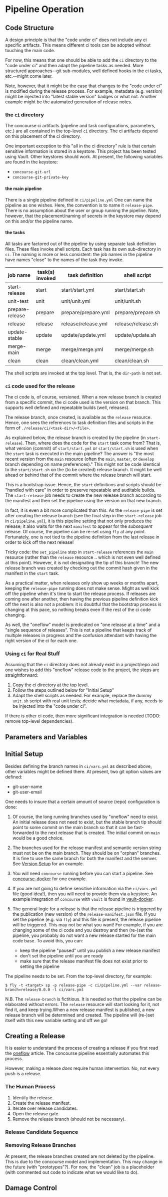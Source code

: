 # Pipeline Operation

## Code Structure

A design principle is that the "code under ci" does not include any ci specific artifacts.
This means different ci tools can be adopted without touching the main code.

For now, this means that one should be able to add the `ci` directory to the "code under ci" and then adapt the pipeline tasks as needed.  More structured approaches--git sub-modules, well defined hooks in the ci tasks, etc.--might come later.

Note, however, that it might be the case that changes to the "code under ci" is modified
during the release process.  For example, metadata (e.g. version) might be injected into "latest stable version" badges or what not.  Another example might be the automated generation of
release notes.

### the `ci` directory

The concourse ci artifacts (pipeline and task configurations, parameters, etc.) are all
contained in the top-level `ci` directory.  The ci artifacts depend on this placement
of the ci directory.

One important exception to this "all in the ci directory" rule is that certain sensitive information is stored in a keystore.  This project has been tested using Vault.  Other keystores should work.  At present, the following variables are found in the keystore:

-  `concourse-git-url`
-  `concourse-git-private-key`

#### the main pipeline

There is a single pipeline defined in `ci/pipeline.yml`  One can name the pipeline as
one wishes.  Here, the convention is to name it `release-pipe`.  There is no assumption
about the user or group running the pipeline.  Note, however, that the placement/naming
of secrets in the keystore may depend on this and/or the pipeline name.

#### the tasks

All tasks are factored out of the pipeline by using separate task definition files.  These
files invoke shell scripts.  Each task has its own sub-directory in `ci`.  The naming is
more or less consistent: the job names in the pipeline have names "close" to the
names of the task they invoke.

|job name|task(s) invoked|task definition|shell script|
--- | --- | --- | ---
start-release | start | start/start.yml | start/start.sh
unit-test | unit | unit/unit.yml | unit/unit.sh
prepare-release | prepare | prepare/prepare.yml | prepare/prepare.sh
release | release | release/release.yml | release/release.sh
update-stable | update | update/update.yml | update/update.sh
merge-main | merge | merge/merge.yml | merge/merge.sh
clean | clean | clean/clean.yml | clean/clean.sh

The shell scripts are invoked at the top level.  That is, the `dir-path` is not set.

### `ci` code used for the release

The ci code is, of course, versioned.  When a new release branch is created from
a specific commit, the ci code used is the version on that branch.  This supports well
defined and repeatable builds (well, releases).

The release branch, once created, is available as the `release` resource. Hence, one
sees the references to task definition files and scripts in the form of
`./release/ci/<task-dir>/<file>`.

As explained below, the release branch is created by the pipeline (in `start-release`).
Then, where does the code for the `start` task come from?  That is, what version (commit) of
`start/start.yml` or `start/start.sh` is
used when the `start` task is executed in the main pipeline?
The answer is "the most recent version from the `main` resource (often the `main`, `master`, or
`develop` branch depending on name preferences)."  This might not be code identical
to the `start/start.sh` on the (to be created) release branch.  It might be well ahead
or behind that of the commit where the release branch will start.

This is a bootstrap issue.  Hence, the `start` definitions and scripts should be
"handled with care" in order to preserve repeatable and auditable builds.  The `start-release` job needs
to create the new release branch according to the manifest and then set the pipeline
using the version on that new branch.

In fact, it is even a bit more complicated than this. As the `release-pipe` is
set after creating the release branch (see the final step in the `start-release`
job in `ci/pipeline.yml`), it is this pipeline setting that not only produces the release;
it also waits for the next `manifest` to appear for the *subsequent* release.  Of course,
the pipeline can be re-set using `fly` at any point.  Fortunately, one is not
tied to the pipeline definition from the last release in order to kick off the
next release!

Tricky code: the `set_pipeline` step in `start-release` references the `main` resource
(rather than the `release` resource .. which is not even well defined at this point).
However, it is not designating the tip of this branch!  The new release branch was
created by checking out the commit hash given in the manifest in the `start` task.

As a practical matter, when releases only show up weeks or months apart, keeping
the `release-pipe` running does not make sense.  Might as well kick off the
pipeline when it's time to start the release process.  If releases are coming
one after another, then having the previous pipeline definition kick off the
next is also not a problem: it is doubtful that the bootstrap process is changing
at this pace, so nothing breaks even if the rest of the ci code changing.

As well, the "oneflow" model is predicated on "one release at a time" and a "single sequence of releases".  This is not a pipeline that keeps track of multiple releases
in progress and the
confusion attendant with having the right version of the ci for each one.

### Using `ci` for Real Stuff

Assuming that the `ci` directory does not already exist in a project/repo and
one wishes to add this "oneflow" release code to the project, the steps are
straightforward:

1.  Copy the ci directory at the top level.
2.  Follow the steps outlined below for "Initial Setup"
3.  Adapt the shell scripts as needed.  For example, replace the dummy `unit.sh` script
with real unit tests; decide what metadata, if any, needs to be injected
into the "code under ci".

If there is other ci code, then more significant integration is needed (TODO: remove top-level dependencies).

## Parameters and Variables

## Initial Setup

Besides defining the branch names in `ci/vars.yml` as described above, other
variables might be defined there.  At present, two git option values are defined:

-  git-user-name
-  git-user-email

One
needs to insure that a certain amount of source (repo) configuration
is done:

1.  Of course, the long running branches used by "oneflow" need to exist.
An initial
release does not need to exist, but the stable branch tip should
point to some commit on the main branch so that it can be fast-forwarded
to the next release that is created.  The initial commit on `main` would
be a good choice.

2.  The branches used for the release manifest and semantic version string
must not be on the main branch.  They should be on "orphan" branches.  It
is fine to use the same branch for both the manifest and the semver.  See
[Version Setup](./VERSION_SETUP.md) for an example.

3.  You will need `concourse` running before you can start a pipeline. See
[concourse-docker](https://github.com/ranger6/concourse-docker) for one
example.

4.  If you are not going to define sensitive information via the `ci/vars.yml` file
(good idea!), then you will need to provide them via a keystore.  An example
integration of `concourse` with `vault` is found in [vault-docker](https://github.com/ranger6/vault-docker).

5.  The general logic for a release is that the release pipeline is triggered by
the publication (new version) of the `release-manifest.json` file.  If you set
the pipeline (e.g. via `fly`) and this file is present, the release pipeline
will be triggered.  This may not be what you want!  For example, if you are
changing some of the ci code and you destroy and then (re-)set the pipeline, you
probably do not want a new release started for the main code base.  To avoid
this, you can:

    - keep the pipeline "paused" until you publish a new release manifest
    - don't set the pipeline until you are ready
    - make sure that the release manifest file does not exist prior to setting the pipeline

The pipeline needs to be set. From the top-level directory, for example:

```
$ fly -t <target> sp -p release-pipe -c ci/pipeline.yml --var release-branch=release/0.0.0 -l ci/vars.yml
```

N.B. The `release-branch` is fictitious.  It is needed so that the pipeline can be elaborated
without errors.  The `release` resource will start looking for it, not find it, and keep trying.When a new release manifest is published, a new release branch will be determined and created.
The pipeline will (re-)set itself with this new variable setting and off we go!

## Creating a Release

It is easier to understand the process of creating a release if you first read the [oneflow](https://www.endoflineblog.com/oneflow-a-git-branching-model-and-workflow) article.  The
concourse pipeline essentially automates this process.

However, making a release *does* require human intervention.  No, not every push is a release.

### The Human Process

1.  Identify the release.
2.  Create the release manifest.
3.  Iterate over release candidates.
4.  Open the release gate.
5.  Remove the release branch (should not be necessary).

### Release Candidate Sequence

### Removing Release Branches

At present, the release branches created are not deleted by the pipeline.  This is
due to the concourse model and implementation.  This may change in the future (with
"prototypes"?).  For now, the "clean" job is a placeholder (with commented out code
to indicate what we would like to do).

## Damage Control

